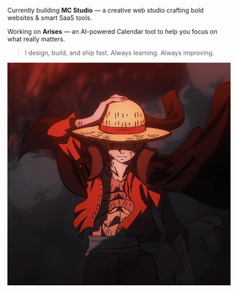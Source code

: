 Currently building **MC Studio** — a creative web studio crafting bold websites & smart SaaS tools.

Working on **Arises** — an AI-powered Calendar tool to help you focus on what really matters.

> I design, build, and ship fast. Always learning. Always improving.

<!-- [![Anurag's GitHub stats](https://github-readme-stats.vercel.app/api?username=mohamedevweb)](https://github.com/anuraghazra/github-readme-stats) -->

![My banner](./assets/dark-luffy.jpg)
